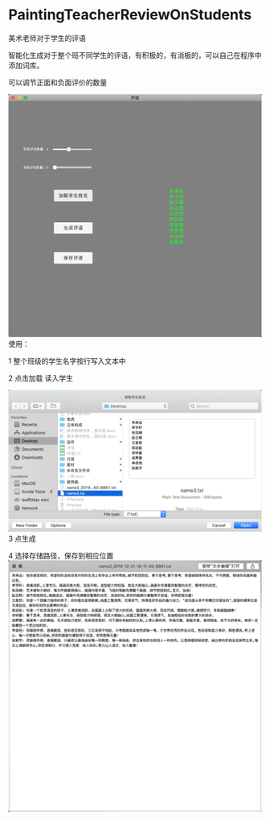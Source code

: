 # PaintingTeacherReviewOnStudents
美术老师对于学生的评语

智能化生成对于整个班不同学生的评语，有积极的，有消极的，可以自己在程序中添加词库。

可以调节正面和负面评价的数量  

![如图](https://github.com/leesymbol/PaintingTeacherReviewOnStudents/blob/master/QQ20191221-181613%402x.png)
使用：  

1 整个班级的学生名字按行写入文本中  

2 点击加载 读入学生  

![如图](https://github.com/leesymbol/PaintingTeacherReviewOnStudents/blob/master/QQ20191221-181643%402x.png)
3 点生成  

4 选择存储路径，保存到相应位置  
![如图](https://github.com/leesymbol/PaintingTeacherReviewOnStudents/blob/master/QQ20191221-182023%402x.png)

